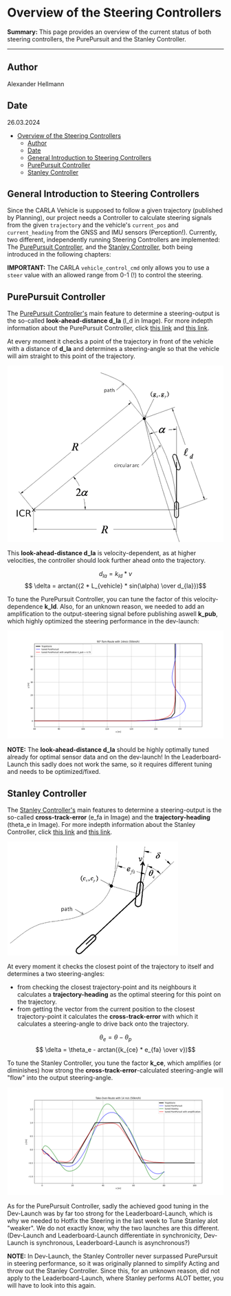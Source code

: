 # Overview of the Steering Controllers

**Summary:** This page provides an overview of the current status of both steering controllers, the PurePursuit and the Stanley Controller.

---

## Author

Alexander Hellmann

## Date

26.03.2024

<!-- TOC -->
- [Overview of the Steering Controllers](#overview-of-the-steering-controllers)
  - [Author](#author)
  - [Date](#date)
  - [General Introduction to Steering Controllers](#general-introduction-to-steering-controllers)
  - [PurePursuit Controller](#purepursuit-controller)
  - [Stanley Controller](#stanley-controller)
<!-- TOC -->

## General Introduction to Steering Controllers

Since the CARLA Vehicle is supposed to follow a given trajectory (published by Planning), our project needs a Controller to calculate steering signals from the given ```trajectory``` and the vehicle's ```current_pos``` and ```current_heading``` from the GNSS and IMU sensors (Perception!).
Currently, two different, independently running Steering Controllers are implemented: The [PurePursuit Controller](#purepursuit-controller), and the [Stanley Controller](#stanley-controller), both being introduced in the following chapters:

**IMPORTANT:** The CARLA ```vehicle_control_cmd``` only allows you to use a ```steer``` value with an allowed range from 0-1 (!) to control the steering.

## PurePursuit Controller

The [PurePursuit Controller's](../../code/acting/src/acting/pure_pursuit_controller.py) main feature to determine a steering-output is the so-called **look-ahead-distance d_la** (l_d in Image).
For more indepth information about the PurePursuit Controller, click [this link](https://de.mathworks.com/help/nav/ug/pure-pursuit-controller.html) and [this link](https://thomasfermi.github.io/Algorithms-for-Automated-Driving/Control/PurePursuit.html).

At every moment it checks a point of the trajectory in front of the vehicle with a distance of **d_la** and determines a steering-angle so that the vehicle will aim straight to this point of the trajectory.

![MISSING: PurePursuit-ShowImage](../00_assets/acting/Steering_PurePursuit.png)

This **look-ahead-distance d_la**  is velocity-dependent, as at higher velocities, the controller should look further ahead onto the trajectory.

$$ d_{la} = k_{ld} * v $$
$$ \delta = arctan({2 * L_{vehicle} * sin(\alpha) \over d_{la}})$$

To tune the PurePursuit Controller, you can tune the factor of this velocity-dependence **k_ld**.
Also, for an unknown reason, we needed to add an amplification to the output-steering signal before publishing aswell **k_pub**, which highly optimized the steering performance in the dev-launch:

![MISSING: PurePursuit-Optimization_Image](../00_assets/acting/Steering_PurePursuit_Tuning.png)

**NOTE:** The **look-ahead-distance d_la** should be highly optimally tuned already for optimal sensor data and on the dev-launch!
In the Leaderboard-Launch this sadly does not work the same, so it requires different tuning and needs to be optimized/fixed.

## Stanley Controller

The [Stanley Controller's](../../code/acting/src/acting/stanley.py) main features to determine a steering-output is the so-called **cross-track-error** (e_fa in Image) and the **trajectory-heading** (theta_e in Image).
For more indepth information about the Stanley Controller, click [this link](https://medium.com/roboquest/understanding-geometric-path-tracking-algorithms-stanley-controller-25da17bcc219) and [this link](https://ai.stanford.edu/~gabeh/papers/hoffmann_stanley_control07.pdf).

![MISSING: Stanley-SHOW-IMAGE](../00_assets/acting/Steering_Stanley.png)

At every moment it checks the closest point of the trajectory to itself and determines a two steering-angles:

- from checking the closest trajectory-point and its neighbours it calculates a **trajectory-heading** as the optimal steering for this point on the trajectory.
- from getting the vector from the current position to the closest trajectory-point it calculates the **cross-track-error** with which it calculates a steering-angle to drive back onto the trajectory.

$$ \theta_e = \theta - \theta_p$$
$$ \delta = \theta_e - arctan({k_{ce} * e_{fa} \over v})$$

To tune the Stanley Controller, you tune the factor **k_ce**, which amplifies (or diminishes) how strong the **cross-track-error**-calculated steering-angle will "flow" into the output steering-angle.

![MISSING: Stanley-Compared to PurePursuit](../00_assets/acting/Steering_Stanley_ComparedToPurePur.png)

As for the PurePursuit Controller, sadly the achieved good tuning in the Dev-Launch was by far too strong for the Leaderboard-Launch, which is why we needed to Hotfix the Steering in the last week to Tune Stanley alot "weaker". We do not exactly know, why the two launches are this different.
(Dev-Launch and Leaderboard-Launch differentiate in synchronicity, Dev-Launch is synchronous, Leaderboard-Launch is asynchronous?)

**NOTE:** In Dev-Launch, the Stanley Controller never surpassed PurePursuit in steering performance, so it was originally planned to simplify Acting and throw out the Stanley Controller.
Since this, for an unknown reason, did not apply to the Leaderboard-Launch, where Stanley performs ALOT better, you will have to look into this again.
